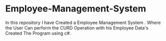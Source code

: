 # Employee-Management-System
In this repository I have Created a Employee Management System .
Where the User Can perform the CURD Operation with his Employee Data's 
Created The Program using c#.
